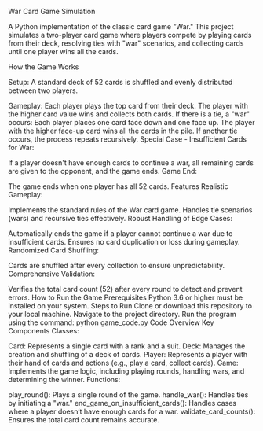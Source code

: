 War Card Game Simulation

A Python implementation of the classic card game "War." This project simulates a two-player card game where players compete by playing cards from their deck, resolving ties with "war" scenarios, and collecting cards until one player wins all the cards.

How the Game Works

Setup:
A standard deck of 52 cards is shuffled and evenly distributed between two players.

Gameplay:
Each player plays the top card from their deck.
The player with the higher card value wins and collects both cards.
If there is a tie, a "war" occurs:
Each player places one card face down and one face up.
The player with the higher face-up card wins all the cards in the pile.
If another tie occurs, the process repeats recursively.
Special Case - Insufficient Cards for War:

If a player doesn't have enough cards to continue a war, all remaining cards are given to the opponent, and the game ends.
Game End:

The game ends when one player has all 52 cards.
Features
Realistic Gameplay:

Implements the standard rules of the War card game.
Handles tie scenarios (wars) and recursive ties effectively.
Robust Handling of Edge Cases:

Automatically ends the game if a player cannot continue a war due to insufficient cards.
Ensures no card duplication or loss during gameplay.
Randomized Card Shuffling:

Cards are shuffled after every collection to ensure unpredictability.
Comprehensive Validation:

Verifies the total card count (52) after every round to detect and prevent errors.
How to Run the Game
Prerequisites
Python 3.6 or higher must be installed on your system.
Steps to Run
Clone or download this repository to your local machine.
Navigate to the project directory.
Run the program using the command:
python game_code.py
Code Overview
Key Components
Classes:

Card: Represents a single card with a rank and a suit.
Deck: Manages the creation and shuffling of a deck of cards.
Player: Represents a player with their hand of cards and actions (e.g., play a card, collect cards).
Game: Implements the game logic, including playing rounds, handling wars, and determining the winner.
Functions:

play_round(): Plays a single round of the game.
handle_war(): Handles ties by initiating a "war."
end_game_on_insufficient_cards(): Handles cases where a player doesn’t have enough cards for a war.
validate_card_counts(): Ensures the total card count remains accurate.
